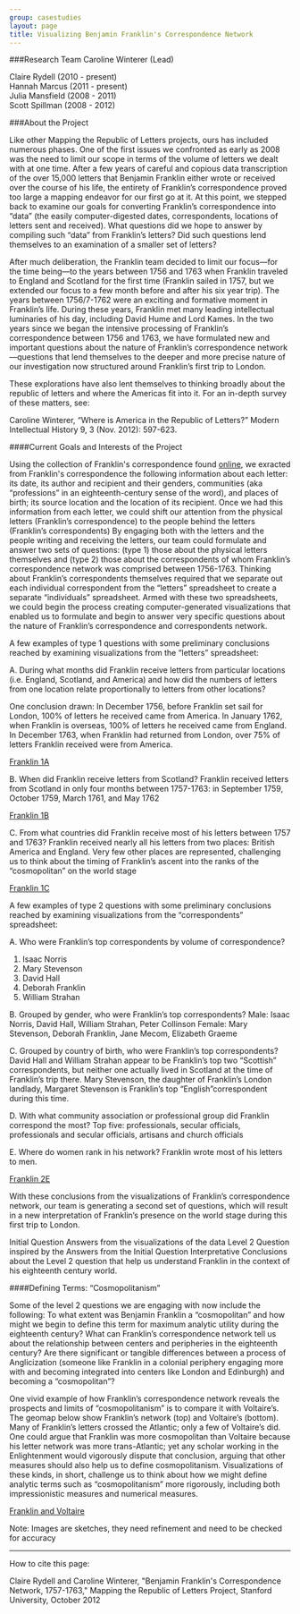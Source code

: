 ```yaml
---  
group: casestudies  
layout: page   
title: Visualizing Benjamin Franklin's Correspondence Network
---  
```


###Research Team
Caroline Winterer (Lead)
 
Claire Rydell (2010 - present)  
Hannah Marcus (2011 - present)  
Julia Mansfield (2008 - 2011)  
Scott Spillman (2008 - 2012)  


###About the Project

Like other Mapping the Republic of Letters projects, ours has included numerous phases. One of the first issues we confronted as early as 2008 was the need to limit our scope in terms of the volume of letters we dealt with at one time. After a few years of careful and copious data transcription of the over 15,000 letters that Benjamin Franklin either wrote or received over the course of his life, the entirety of Franklin’s correspondence proved too large a mapping endeavor for our first go at it. At this point, we stepped back to examine our goals for converting Franklin’s correspondence into “data” (the easily computer-digested dates, correspondents, locations of letters sent and received). What questions did we hope to answer by compiling such “data” from Franklin’s letters? Did such questions lend themselves to an examination of a smaller set of letters?

After much deliberation, the Franklin team decided to limit our focus—for the time being—to the years between 1756 and 1763 when Franklin traveled to England and Scotland for the first time (Franklin sailed in 1757, but we extended our focus to a few month before and after his six year trip). The years between 1756/7-1762 were an exciting and formative moment in Franklin’s life. During these years, Franklin met many leading intellectual luminaries of his day, including David Hume and Lord Kames. In the two years since we began the intensive processing of Franklin’s correspondence between 1756 and 1763, we have formulated new and important questions about the nature of Franklin’s correspondence network—questions that lend themselves to the deeper and more precise nature of our investigation now structured around Franklin’s first trip to London.

These explorations have also lent themselves to thinking broadly about the republic of letters and where the Americas fit into it. For an in-depth survey of these matters, see:

Caroline Winterer, “Where is America in the Republic of Letters?” Modern Intellectual
History 9, 3 (Nov. 2012): 597-623.

####Current Goals and Interests of the Project

Using the collection of Franklin's correspondence found [online], we exracted from Franklin's correspondence the following information about each letter: its date, its author and recipient and their genders, communities (aka “professions” in an eighteenth-century sense of the word), and places of birth; its source location and the location of its recipient. Once we had this information from each letter, we could shift our attention from the physical letters (Franklin’s correspondence) to the people behind the letters (Franklin’s correspondents) By engaging both with the letters and the people writing and receiving the letters, our team could formulate and answer two sets of questions: (type 1) those about the physical letters themselves and (type 2) those about the correspondents of whom Franklin’s correspondence network was comprised between 1756-1763. Thinking about Franklin’s correspondents themselves required that we separate out each individual correspondent from the “letters” spreadsheet to create a separate “individuals” spreadsheet. Armed with these two spreadsheets, we could begin the process creating computer-generated visualizations that enabled us to formulate and begin to answer very specific questions about the nature of Franklin’s correspondence and correspondents network.

A few examples of type 1 questions with some preliminary conclusions reached by examining visualizations from the “letters” spreadsheet:

A. During what months did Franklin receive letters from particular locations (i.e. England, Scotland, and America) and how did the numbers of letters from one location relate proportionally to letters from other locations?

One conclusion drawn: In December 1756, before Franklin set sail for London, 100% of letters he received came from America. In January 1762, when Franklin is overseas, 100% of letters he received came from England. In December 1763, when Franklin had returned from London, over 75% of letters Franklin received were from America.

[Franklin 1A]

B. When did Franklin receive letters from Scotland?
Franklin received letters from Scotland in only four months between 1757-1763: in September 1759, October 1759, March 1761, and May 1762

[Franklin 1B]

C. From what countries did Franklin receive most of his letters between 1757 and 1763?
Franklin received nearly all his letters from two places: British America and England. Very few other places are represented, challenging us to think about the timing of Franklin’s ascent into the ranks of the “cosmopolitan” on the world stage

[Franklin 1C]

A few examples of type 2 questions with some preliminary conclusions reached by examining visualizations from the “correspondents” spreadsheet:

A. Who were Franklin’s top correspondents by volume of correspondence?
1. Isaac Norris
2. Mary Stevenson
3. David Hall 
4. Deborah Franklin
5. William Strahan

B. Grouped by gender, who were Franklin’s top correspondents?
Male: Isaac Norris, David Hall, William Strahan, Peter Collinson
Female: Mary Stevenson, Deborah Franklin, Jane Mecom, Elizabeth Graeme

C. Grouped by country of birth, who were Franklin’s top correspondents?
David Hall and William Strahan appear to be Franklin’s top two “Scottish” correspondents, but neither one actually lived in Scotland at the time of Franklin’s trip there. Mary Stevenson, the daughter of Franklin’s London landlady, Margaret Stevenson is Franklin’s top “English”correspondent during this time.

D. With what community association or professional group did Franklin correspond the most?
Top five: professionals, secular officials, professionals and secular officials, artisans and church officials

E. Where do women rank in his network? Franklin wrote most of his letters to men.

[Franklin 2E]

With these conclusions from the visualizations of Franklin’s correspondence network, our team is generating a second set of questions, which will result in a new interpretation of Franklin’s presence on the world stage during this first trip to London.

Initial Question Answers from the visualizations of the data Level 2 Question inspired by the Answers from the Initial Question Interpretative Conclusions about the Level 2 question that help us understand Franklin in the context of his eighteenth century world.

####Defining Terms: “Cosmopolitanism”


Some of the level 2 questions we are engaging with now include the following:
To what extent was Benjamin Franklin a “cosmopolitan” and how might we begin to define this term for maximum analytic utility during the eighteenth century? What can Franklin’s correspondence network tell us about the relationship between centers and peripheries in the eighteenth century? Are there significant or tangible differences between a process of Anglicization (someone like Franklin in a colonial periphery engaging more with and becoming integrated into centers like London and Edinburgh) and becoming a “cosmopolitan”?

One vivid example of how Franklin’s correspondence network reveals the prospects and limits of “cosmopolitanism” is to compare it with Voltaire’s. The geomap below show Franklin’s network (top) and Voltaire’s (bottom). Many of Franklin’s letters crossed the Atlantic; only a few of Voltaire’s did. One could argue that Franklin was more cosmopolitan than Voltaire because his letter network was more trans-Atlantic; yet any scholar working in the Enlightenment would vigorously dispute that conclusion, arguing that other measures should also help us to define cosmopolitanism. Visualizations of these kinds, in short, challenge us to think about how we might define analytic terms such as “cosmopolitanism” more rigorously, including both impressionistic measures and numerical measures.

[Franklin and Voltaire]

Note: Images are sketches, they need refinement and need to be checked for accuracy

<hr>
How to cite this page:  

Claire Rydell and Caroline Winterer, "Benjamin Franklin's Correspondence Network, 1757-1763," Mapping the Republic of Letters Project, Stanford University, October 2012

[click here to view the article]: http://us-intellectual-history.blogspot.com/2012/11/was-america-part-of-republic-of-letters.html
[online]: http://www.franklinpapers.org/franklin/
[franklin 1a]: https://stanford.box.com/franklin1a
[franklin 1b]: https://stanford.box.com/franklin1b
[franklin 1c]: https://stanford.box.com/franklin1c
[franklin 2e]: https://stanford.box.com/franklin2e
[franklin and voltaire]: https://stanford.box.com/franklinvsvoltaire


